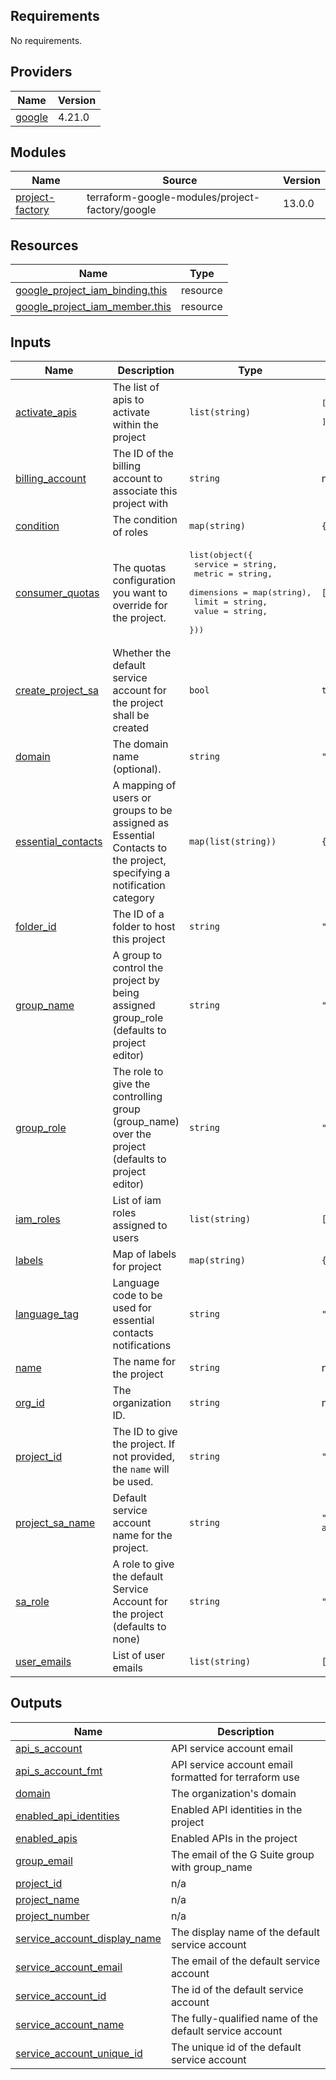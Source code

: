 ## Requirements

No requirements.

## Providers

| Name | Version |
|------|---------|
| <a name="provider_google"></a> [google](#provider\_google) | 4.21.0 |

## Modules

| Name | Source | Version |
|------|--------|---------|
| <a name="module_project-factory"></a> [project-factory](#module\_project-factory) | terraform-google-modules/project-factory/google | 13.0.0 |

## Resources

| Name | Type |
|------|------|
| [google_project_iam_binding.this](https://registry.terraform.io/providers/hashicorp/google/latest/docs/resources/project_iam_binding) | resource |
| [google_project_iam_member.this](https://registry.terraform.io/providers/hashicorp/google/latest/docs/resources/project_iam_member) | resource |

## Inputs

| Name | Description | Type | Default | Required |
|------|-------------|------|---------|:--------:|
| <a name="input_activate_apis"></a> [activate\_apis](#input\_activate\_apis) | The list of apis to activate within the project | `list(string)` | <pre>[<br>  "compute.googleapis.com"<br>]</pre> | no |
| <a name="input_billing_account"></a> [billing\_account](#input\_billing\_account) | The ID of the billing account to associate this project with | `string` | n/a | yes |
| <a name="input_condition"></a> [condition](#input\_condition) | The condition of roles | `map(string)` | `{}` | no |
| <a name="input_consumer_quotas"></a> [consumer\_quotas](#input\_consumer\_quotas) | The quotas configuration you want to override for the project. | <pre>list(object({<br>    service    = string,<br>    metric     = string,<br>    dimensions = map(string),<br>    limit      = string,<br>    value      = string,<br>  }))</pre> | `[]` | no |
| <a name="input_create_project_sa"></a> [create\_project\_sa](#input\_create\_project\_sa) | Whether the default service account for the project shall be created | `bool` | `true` | no |
| <a name="input_domain"></a> [domain](#input\_domain) | The domain name (optional). | `string` | `""` | no |
| <a name="input_essential_contacts"></a> [essential\_contacts](#input\_essential\_contacts) | A mapping of users or groups to be assigned as Essential Contacts to the project, specifying a notification category | `map(list(string))` | `{}` | no |
| <a name="input_folder_id"></a> [folder\_id](#input\_folder\_id) | The ID of a folder to host this project | `string` | `""` | no |
| <a name="input_group_name"></a> [group\_name](#input\_group\_name) | A group to control the project by being assigned group\_role (defaults to project editor) | `string` | `""` | no |
| <a name="input_group_role"></a> [group\_role](#input\_group\_role) | The role to give the controlling group (group\_name) over the project (defaults to project editor) | `string` | `"roles/editor"` | no |
| <a name="input_iam_roles"></a> [iam\_roles](#input\_iam\_roles) | List of iam roles assigned to users | `list(string)` | `[]` | no |
| <a name="input_labels"></a> [labels](#input\_labels) | Map of labels for project | `map(string)` | `{}` | no |
| <a name="input_language_tag"></a> [language\_tag](#input\_language\_tag) | Language code to be used for essential contacts notifications | `string` | `"en-US"` | no |
| <a name="input_name"></a> [name](#input\_name) | The name for the project | `string` | n/a | yes |
| <a name="input_org_id"></a> [org\_id](#input\_org\_id) | The organization ID. | `string` | n/a | yes |
| <a name="input_project_id"></a> [project\_id](#input\_project\_id) | The ID to give the project. If not provided, the `name` will be used. | `string` | `""` | no |
| <a name="input_project_sa_name"></a> [project\_sa\_name](#input\_project\_sa\_name) | Default service account name for the project. | `string` | `"project-service-account"` | no |
| <a name="input_sa_role"></a> [sa\_role](#input\_sa\_role) | A role to give the default Service Account for the project (defaults to none) | `string` | `""` | no |
| <a name="input_user_emails"></a> [user\_emails](#input\_user\_emails) | List of user emails | `list(string)` | `[]` | no |

## Outputs

| Name | Description |
|------|-------------|
| <a name="output_api_s_account"></a> [api\_s\_account](#output\_api\_s\_account) | API service account email |
| <a name="output_api_s_account_fmt"></a> [api\_s\_account\_fmt](#output\_api\_s\_account\_fmt) | API service account email formatted for terraform use |
| <a name="output_domain"></a> [domain](#output\_domain) | The organization's domain |
| <a name="output_enabled_api_identities"></a> [enabled\_api\_identities](#output\_enabled\_api\_identities) | Enabled API identities in the project |
| <a name="output_enabled_apis"></a> [enabled\_apis](#output\_enabled\_apis) | Enabled APIs in the project |
| <a name="output_group_email"></a> [group\_email](#output\_group\_email) | The email of the G Suite group with group\_name |
| <a name="output_project_id"></a> [project\_id](#output\_project\_id) | n/a |
| <a name="output_project_name"></a> [project\_name](#output\_project\_name) | n/a |
| <a name="output_project_number"></a> [project\_number](#output\_project\_number) | n/a |
| <a name="output_service_account_display_name"></a> [service\_account\_display\_name](#output\_service\_account\_display\_name) | The display name of the default service account |
| <a name="output_service_account_email"></a> [service\_account\_email](#output\_service\_account\_email) | The email of the default service account |
| <a name="output_service_account_id"></a> [service\_account\_id](#output\_service\_account\_id) | The id of the default service account |
| <a name="output_service_account_name"></a> [service\_account\_name](#output\_service\_account\_name) | The fully-qualified name of the default service account |
| <a name="output_service_account_unique_id"></a> [service\_account\_unique\_id](#output\_service\_account\_unique\_id) | The unique id of the default service account |
